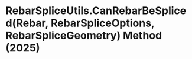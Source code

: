 # RebarSpliceUtils.CanRebarBeSpliced(Rebar, RebarSpliceOptions, RebarSpliceGeometry) Method (2025)

﻿